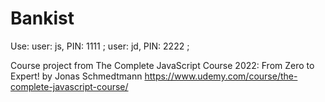 # Bankist

Use:
  user: js, PIN: 1111 ;
  user: jd, PIN: 2222 ;

Course project from The Complete JavaScript Course 2022: From Zero to Expert! by Jonas Schmedtmann https://www.udemy.com/course/the-complete-javascript-course/ 
